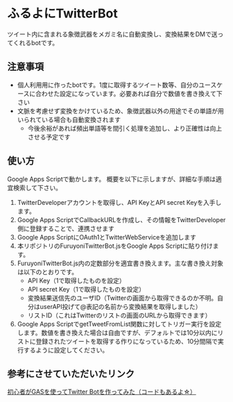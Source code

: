 # ふるよにTwitterBot
ツイート内に含まれる象徴武器をメガミ名に自動変換し、変換結果をDMで送ってくれるbotです。

## 注意事項
* 個人利用用に作ったbotです。1度に取得するツイート数等、自分のユースケースに合わせた設定になっています。必要あれば自分で数値を書き換えて下さい
* 文脈を考慮せず変換をかけているため、象徴武器以外の用途でその単語が用いられている場合も自動変換されます
    * 今後余裕があれば頻出単語等を間引く処理を追加し、より正確性は向上させる予定です

## 使い方
Google Apps Scriptで動かします。
概要を以下に示しますが、詳細な手順は適宜検索して下さい。

1. TwitterDeveloperアカウントを取得し、API KeyとAPI secret Keyを入手します。
2. Google Apps ScriptでCallbackURLを作成し、その情報をTwitterDeveloper側に登録することで、連携させます
3. Google Apps ScriptにOAuth1とTwitterWebServiceを追加します
4. 本リポジトリのFuruyoniTwitterBot.jsをGoogle Apps Scriptに貼り付けます。
5. FuruyoniTwitterBot.js内の定数部分を適宜書き換えます。主な書き換え対象は以下のとおりです。
    * API Key（1で取得したものを設定）
    * API secret Key（1で取得したものを設定）
    * 変換結果送信先のユーザID（Twitterの画面から取得できるのか不明。自分はuserAPI投げて@表記の名前から変換結果を取得しました）
    * リストID（これはTwitterのリストの画面のURLから取得できます）
6. Google Apps ScriptでgetTweetFromList関数に対してトリガー実行を設定します。数値を書き換えた場合は自由ですが、デフォルトでは10分以内にリストに登録されたツイートを取得する作りになっているため、10分間隔で実行するように設定してください。

## 参考にさせていただいたリンク
[初心者がGASを使ってTwitter Botを作ってみた（コードもあるよ☆）](https://qiita.com/kagawakensan/items/bc8b8f0e333187b5f545)
